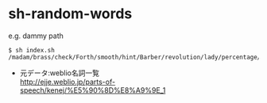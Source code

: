 # sh-random-words

e.g. dammy path

```
$ sh index.sh
/madam/brass/check/Forth/smooth/hint/Barber/revolution/lady/percentage/technology/eye/transportati/memory/host/piece/course/key/read/back/risk/economics/plant/color/reader/public/video/gallery/service/spill/instance/conscious/camp/combination/impact/stone/imperial/Eve/laundry/dip/cup/small/worry/fraction/east/nineteen/lot/spoil/procedure/inspiration.html
```


- 元データ:weblio名詞一覧  
http://ejje.weblio.jp/parts-of-speech/kenej/%E5%90%8D%E8%A9%9E_1



